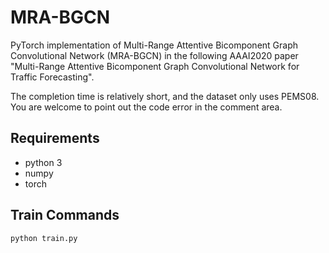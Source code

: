 # MRA-BGCN

PyTorch implementation of Multi-Range Attentive Bicomponent Graph Convolutional Network (MRA-BGCN) in the following AAAI2020 paper "Multi-Range Attentive Bicomponent Graph Convolutional Network for Traffic Forecasting".

The completion time is relatively short, and the dataset only uses PEMS08. You are welcome to point out the code error in the comment area.

## Requirements

- python 3
- numpy
- torch

## Train Commands

```
python train.py
```
